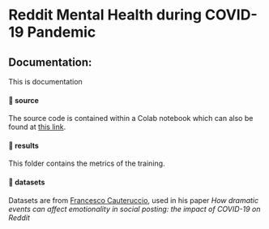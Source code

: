 # Reddit Mental Health during COVID-19 Pandemic

<h2>Documentation:</h2>


This is documentation

<h4>📁 source</h4>

The source code is contained within a Colab notebook which can also be found at <a href="https://colab.research.google.com/drive/1SkrRq0HywnwgoKh-Lzs9qq5UoNL5AdDW?usp=sharing"> this link</a>.


<h4>📁 results</h4>


This folder contains the metrics of the training.


<h4>📁 datasets</h4>

Datasets are from <a href="https://bitbucket.org/cauteruccio/reddit-dataset/src/master/">Francesco Cauteruccio</a>, used in his paper <i> How dramatic events can affect emotionality in social posting: the impact of COVID-19 on Reddit</i>



